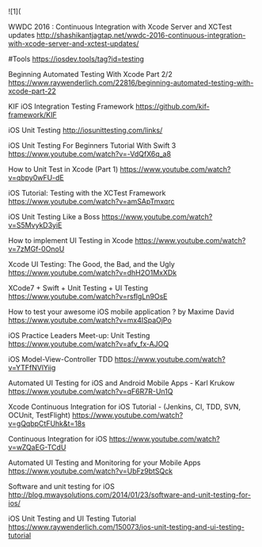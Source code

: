 ![1](


WWDC 2016 : Continuous Integration with Xcode Server and XCTest updates
http://shashikantjagtap.net/wwdc-2016-continuous-integration-with-xcode-server-and-xctest-updates/

#Tools
https://iosdev.tools/tag?id=testing

Beginning Automated Testing With Xcode Part 2/2
https://www.raywenderlich.com/22816/beginning-automated-testing-with-xcode-part-22

KIF iOS Integration Testing Framework
https://github.com/kif-framework/KIF


iOS Unit Testing
http://iosunittesting.com/links/


iOS Unit Testing For Beginners Tutorial With Swift 3
https://www.youtube.com/watch?v=-VdQfX6q_a8

How to Unit Test in Xcode (Part 1)
https://www.youtube.com/watch?v=qbpy0wFU-dE

iOS Tutorial: Testing with the XCTest Framework
https://www.youtube.com/watch?v=amSApTmxqrc

iOS Unit Testing Like a Boss
https://www.youtube.com/watch?v=S5MvykD3yiE

How to implement UI Testing in Xcode
https://www.youtube.com/watch?v=7zMGf-0OnoU

Xcode UI Testing: The Good, the Bad, and the Ugly
https://www.youtube.com/watch?v=dhH2O1MxXDk

XCode7 + Swift + Unit Testing + UI Testing
https://www.youtube.com/watch?v=rsflgLn9OsE

How to test your awesome iOS mobile application ? by Maxime David
https://www.youtube.com/watch?v=mx4ISpaOjPo


iOS Practice Leaders Meet-up: Unit Testing
https://www.youtube.com/watch?v=afv_fx-AJOQ

iOS Model-View-Controller TDD
https://www.youtube.com/watch?v=YTFfNVlYiig	

Automated UI Testing for iOS and Android Mobile Apps - Karl Krukow
https://www.youtube.com/watch?v=qF6R7R-Un1Q

Xcode Continuous Integration for iOS Tutorial - (Jenkins, CI, TDD, SVN, OCUnit, TestFlight)
https://www.youtube.com/watch?v=gQqbpCtFUhk&t=18s

Continuous Integration for iOS
https://www.youtube.com/watch?v=wZQaEG-TCdU

Automated UI Testing and Monitoring for your Mobile Apps
https://www.youtube.com/watch?v=UbFz9btSQck

Software and unit testing for iOS
http://blog.mwaysolutions.com/2014/01/23/software-and-unit-testing-for-ios/

iOS Unit Testing and UI Testing Tutorial
https://www.raywenderlich.com/150073/ios-unit-testing-and-ui-testing-tutorial

